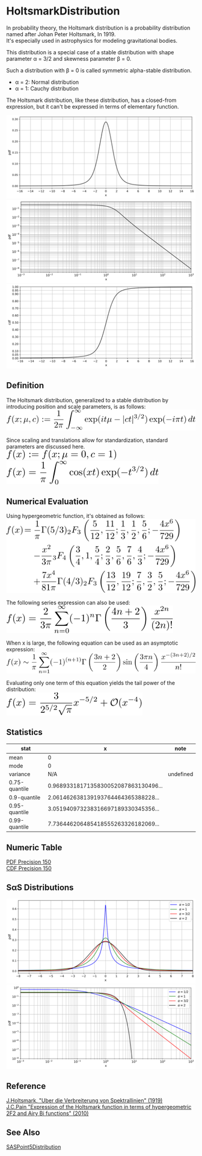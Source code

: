 # HoltsmarkDistribution
 
In probability theory, the Holtsmark distribution is a probability distribution named after Johan Peter Holtsmark, In 1919.  
It's especially used in astrophysics for modeling gravitational bodies.  

This distribution is a special case of a stable distribution with shape parameter &alpha; = 3/2 and skewness parameter &beta; = 0.  

Such a distribution with &beta; = 0 is called symmetric alpha-stable distribution.  
- &alpha; = 2: Normal distribution
- &alpha; = 1: Cauchy distribution

The Holtsmark distribution, like these distribution, has a closed-from expression, but it can't be expressed in terms of elementary function.  

![pdf](figures/holtsmark_pdf.svg)  
![pdf-loglog](figures/holtsmark_pdf_loglog.svg)  
![cdf](figures/holtsmark_cdf.svg)  

## Definition
The Holtsmark distribution, generalized to a stable distribution by introducing position and scale parameters, is as follows:  
![holtsmark1](figures/holtsmark1.svg)  

Since scaling and translations allow for standardization, standard parameters are discussed here.  
![holtsmark2](figures/holtsmark2.svg)  
![holtsmark3](figures/holtsmark3.svg)  

## Numerical Evaluation
Using hypergeometric function, it's obtained as follows:  
![holtsmark4](figures/holtsmark4.svg)  

The following series expression can also be used:  
![holtsmark5](figures/holtsmark5.svg)  

When x is large, the following equation can be used as an asymptotic expression:  
![holtsmark6](figures/holtsmark6.svg)  

Evaluating only one term of this equation yields the tail power of the distribution:  
![holtsmark7](figures/holtsmark7.svg)  

## Statistics

|stat|x|note|
|----|----|----|
|mean|0||
|mode|0||
|variance|N/A|undefined|
|0.75-quantile|0.9689331817135830052087863130496...||
|0.9-quantile|2.061462638139193764464365388228...||
|0.95-quantile|3.051940973238316697189330345356...|
|0.99-quantile|7.736446206485418555263326182069...||

## Numeric Table
[PDF Precision 150](results/pdf_precision150.csv)  
[CDF Precision 150](results/cdf_precision150.csv)  

## S&alpha;S Distributions
![sass-pdf](figures/sass_pdf.svg)  
![sass-pdf-loglog](figures/sass_pdf_loglog.svg)  

## Reference
[J.Holtsmark, "Uber die Verbreiterung von Spektrallinien" (1919)](https://zenodo.org/records/1424343)  
[J.C.Pain "Expression of the Holtsmark function in terms of hypergeometric 2F2 and Airy Bi functions" (2010)](https://arxiv.org/abs/2001.11893)  

## See Also
[SASPoint5Distribution](https://github.com/tk-yoshimura/SASPoint5Distribution)